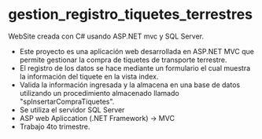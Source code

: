 # gestion_registro_tiquetes_terrestres
WebSite creada con C# usando ASP.NET mvc y SQL Server. 
- Este proyecto es una aplicación web desarrollada en ASP.NET MVC que permite gestionar la compra de tiquetes de transporte terrestre.
- El registro de los datos se hace mediante un formulario el cual muestra la información del tiquete en la vista index.
- Valida la información ingresada y la almacena en una base de datos utilizando un procedimiento almacenado llamado "spInsertarCompraTiquetes".
- Se utiliza el servidor SQL Server
- ASP web Apliccation (.NET Framework) -> MVC
- Trabajo 4to trimestre.


